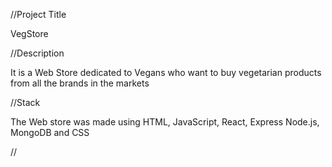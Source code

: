 //Project Title

VegStore

//Description 

It is a Web Store dedicated to Vegans who want to buy vegetarian products from all the brands in the markets

//Stack

The Web store was made using HTML, JavaScript, React, Express Node.js, MongoDB and CSS

//
